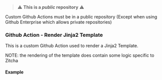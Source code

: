 
> :warning: **This is a *public* repository** :warning:

Custom Github Actions must be in a public repository (Except when using Github Enterprise which allows private repositories)

### Github Action - Render Jinja2 Template

This is a custom Github Action used to render a Jinja2 Template.

NOTE: the rendering of the template does contain some logic specific to Zitcha

#### Example

```yaml
   
```
